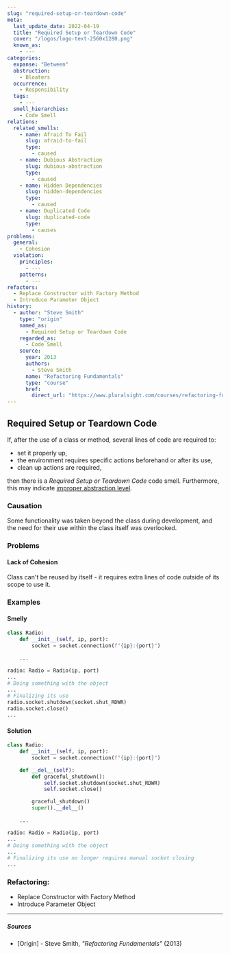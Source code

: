 ```yaml
---
slug: "required-setup-or-teardown-code"
meta:
  last_update_date: 2022-04-19
  title: "Required Setup or Teardown Code"
  cover: "/logos/logo-text-2560x1280.png"
  known_as:
    - ---
categories:
  expanse: "Between"
  obstruction:
    - Bloaters
  occurrence:
    - Responsibility
  tags:
    - ---
  smell_hierarchies:
    - Code Smell
relations:
  related_smells:
    - name: Afraid To Fail
      slug: afraid-to-fail
      type:
        - caused
    - name: Dubious Abstraction
      slug: dubious-abstraction
      type:
        - caused
    - name: Hidden Dependencies
      slug: hidden-dependencies
      type:
        - caused
    - name: Duplicated Code
      slug: duplicated-code
      type:
        - causes
problems:
  general:
    - Cohesion
  violation:
    principles:
      - ---
    patterns:
      - ---
refactors:
  - Replace Constructor with Factory Method
  - Introduce Parameter Object
history:
  - author: "Steve Smith"
    type: "origin"
    named_as:
      - Required Setup or Teardown Code
    regarded_as:
      - Code Smell
    source:
      year: 2013
      authors:
        - Steve Smith
      name: "Refactoring Fundamentals"
      type: "course"
      href:
        direct_url: "https://www.pluralsight.com/courses/refactoring-fundamentals"
---
```


## Required Setup or Teardown Code

If, after the use of a class or method, several lines of code are required to:

- set it properly up,
- the environment requires specific actions beforehand or after its use,
- clean up actions are required,

then there is a _Required Setup or Teardown Code_ code smell. Furthermore, this may indicate [improper abstraction level](./dubious-abstraction.md).

### Causation

Some functionality was taken beyond the class during development, and the need for their use within the class itself was overlooked.

### Problems

#### **Lack of Cohesion**

Class can't be reused by itself - it requires extra lines of code outside of its scope to use it.

### Examples

<div class="example-block">

#### Smelly

```py
class Radio:
    def __init__(self, ip, port):
        socket = socket.connection(f"{ip}:{port}")

    ...

radio: Radio = Radio(ip, port)
...
# Doing something with the object
...
# Finalizing its use
radio.socket.shutdown(socket.shut_RDWR)
radio.socket.close()
...
```

#### Solution

```py
class Radio:
    def __init__(self, ip, port):
        socket = socket.connection(f"{ip}:{port}")

    def __del__(self):
        def graceful_shutdown():
            self.socket.shutdown(socket.shut_RDWR)
            self.socket.close()

        graceful_shutdown()
        super().__del__()

    ...

radio: Radio = Radio(ip, port)
...
# Doing something with the object
...
# Finalizing its use no longer requires manual socket closing
...
```

</div>

### Refactoring:

- Replace Constructor with Factory Method
- Introduce Parameter Object

---

##### Sources

- [Origin] - Steve Smith, _"Refactoring Fundamentals"_ (2013)
